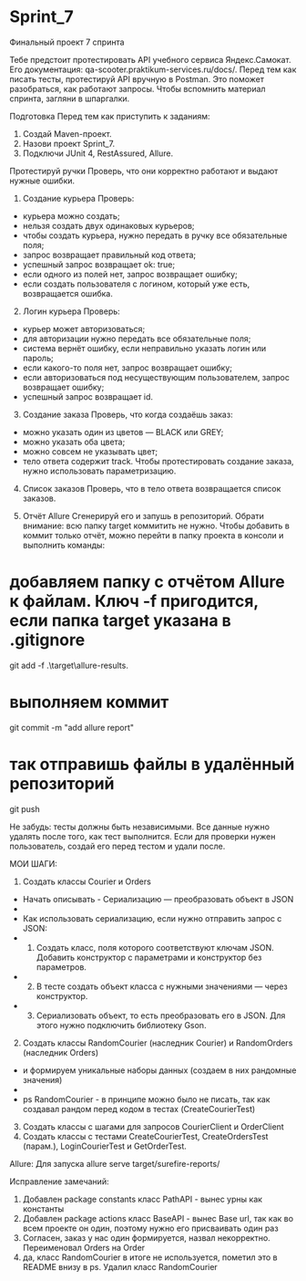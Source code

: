 # Sprint_7

Финальный проект 7 спринта

Тебе предстоит протестировать API учебного сервиса Яндекс.Самокат. 
Его документация: qa-scooter.praktikum-services.ru/docs/.
Перед тем как писать тесты, протестируй API вручную в Postman. Это поможет разобраться, как работают запросы.
Чтобы вспомнить материал спринта, загляни в шпаргалки.

Подготовка
Перед тем как приступить к заданиям:
1) Создай Maven-проект.
2) Назови проект Sprint_7.
3) Подключи JUnit 4, RestAssured, Allure.

Протестируй ручки
Проверь, что они корректно работают и выдают нужные ошибки.
1. Создание курьера
Проверь:
- курьера можно создать;
- нельзя создать двух одинаковых курьеров;
- чтобы создать курьера, нужно передать в ручку все обязательные поля;
- запрос возвращает правильный код ответа;
- успешный запрос возвращает ok: true;
- если одного из полей нет, запрос возвращает ошибку;
- если создать пользователя с логином, который уже есть, возвращается ошибка.

2. Логин курьера
Проверь:
- курьер может авторизоваться;
- для авторизации нужно передать все обязательные поля;
- система вернёт ошибку, если неправильно указать логин или пароль;
- если какого-то поля нет, запрос возвращает ошибку;
- если авторизоваться под несуществующим пользователем, запрос возвращает ошибку;
- успешный запрос возвращает id.

3. Создание заказа
Проверь, что когда создаёшь заказ:
- можно указать один из цветов — BLACK или GREY;
- можно указать оба цвета;
- можно совсем не указывать цвет;
- тело ответа содержит track.
Чтобы протестировать создание заказа, нужно использовать параметризацию.

4. Список заказов
Проверь, что в тело ответа возвращается список заказов.

5. Отчёт Allure
Сгенерируй его и запушь в репозиторий.
Обрати внимание: всю папку target коммитить не нужно. Чтобы добавить в коммит только отчёт, можно 
перейти в папку проекта в консоли и выполнить команды:

# добавляем папку с отчётом Allure к файлам. Ключ -f пригодится, если папка target указана в .gitignore
git add -f .\target\allure-results\.
# выполняем коммит
git commit -m "add allure report"
# так отправишь файлы в удалённый репозиторий
git push

Не забудь: тесты должны быть независимыми. Все данные нужно удалять после того, как тест выполнится. 
Если для проверки нужен пользователь, создай его перед тестом и удали после. 





МОИ ШАГИ:

1. Cоздать классы Courier и Orders 
* Начать описывать - Сериализацию — преобразовать объект в JSON
* 
* Как использовать сериализацию, если нужно отправить запрос с JSON:
*  1) Создать класс, поля которого соответствуют ключам JSON. Добавить конструктор с параметрами и конструктор без параметров.
*  2) В тесте создать объект класса с нужными значениями — через конструктор.
*  3) Сериализовать объект, то есть преобразовать его в JSON. Для этого нужно подключить библиотеку Gson.

2. Cоздать классы RandomCourier (наследник Courier) и RandomOrders (наследник Orders)
*  и формируем уникальные наборы данных (создаем в них рандомные значения) 
* 
*  ps RandomCourier - в принципе можно было не писать, так как создавал рандом перед кодом в тестах (CreateCourierTest)

3. Создать классы с шагами для запросов CourierClient и OrderClient
4. Создать классы с тестами CreateCourierTest, CreateOrdersTest (парам.), LoginCourierTest и GetOrderTest.


Allure:
Для запуска 
allure serve target/surefire-reports/


Исправление замечаний:
1. Добавлен package constants класс PathAPI - вынес урны как константы
2. Добавлен package actions класс BaseAPI - вынес Base url, так как во всем проекте он один, поэтому нужно его присваивать один раз
3. Согласен, заказ у нас один формируется, назвал некорректно. Переименовал Orders на Order
4. да, класс RandomCourier в итоге не используется, пометил это в README внизу в ps. Удалил класс RandomCourier


